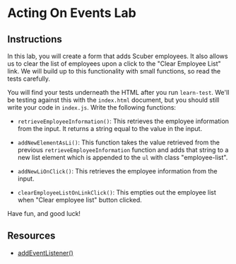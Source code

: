 # Acting On Events Lab

## Instructions

In this lab, you will create a form that adds Scuber employees. It also allows
us to clear the list of employees upon a click to the "Clear Employee List"
link. We will build up to this functionality with small functions, so read the
tests carefully.

You will find your tests underneath the HTML after you run `learn-test`. We'll
be testing against this with the `index.html` document, but you should still
write your code in `index.js`. Write the following functions:

- `retrieveEmployeeInformation()`: This retrieves the employee information from
  the input. It returns a string equal to the value in the input.

- `addNewElementAsLi()`: This function takes the value retrieved from the
  previous `retrieveEmployeeInformation` function and adds that string to a new
  list element which is appended to the `ul` with class "employee-list".

- `addNewLiOnClick()`: This retrieves the employee information from the input.

- `clearEmployeeListOnLinkClick()`: This empties out the employee list when
  "Clear employee list" button clicked.

Have fun, and good luck!

## Resources

- [addEventListener()](https://developer.mozilla.org/en-US/docs/Web/API/EventTarget/addEventListener)

